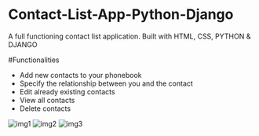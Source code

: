 # Contact-List-App-Python-Django
A full functioning contact list application. Built with HTML, CSS, PYTHON &amp; DJANGO

#Functionalities
- Add new contacts to your phonebook
- Specify the relationship between you and the contact
- Edit already existing contacts
- View all contacts
- Delete contacts

![img1](https://user-images.githubusercontent.com/75436810/149278557-5db8cb5e-a989-4dcf-b384-9b36a323c780.PNG)
![img2](https://user-images.githubusercontent.com/75436810/149278565-25c746b7-ab6d-4115-8a6b-3e74423c1204.PNG)
![img3](https://user-images.githubusercontent.com/75436810/149278566-8b6d75fc-a404-471f-86b0-8110b0b34fd2.PNG)
